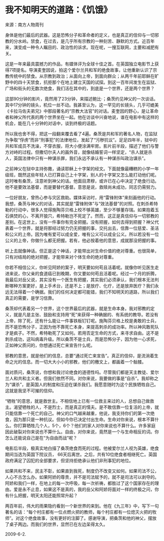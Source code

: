 # 我不知明天的道路：《饥饿》

   来源：南方人物周刊
   
   身体是他们最后的武器。这是恐怖分子和革命者的定义，也是真正的信仰与一切邪教的分水岭。禁食，在过去，是几乎所有宗教的一种刻苦、静默的方式。近百年来，演变成一种令人瞩目的、政治性的诉求。现在呢，一搜互联网，主要和减肥有关。
   
   这是一年来最具震撼力的作品，有媒体评为全球十佳之首。在英国独立电影节上获得7项提名。导演麦奎因说，拍这个爱尔兰共和军的绝食故事，让他重新认识了宗教传统中的禁食。从宗教到政治；从面向上帝，到面向群众；从两千年前耶稣在旷野中的四十天禁食，抗拒那个在地上建立天国的试探。到这一百年间发生在监狱、广场和街头的无数次绝食，我们活在其中的，到底是一个世界，还是两个世界？
   
   这部90分钟的影片，竟然用了23分钟，来描述鲍比·；桑茨约见神父的一次谈话。其中17分钟的镜头，机位一丝不动。我甚至认为，这一罕见的长镜头，几乎可媲美《卡拉马佐夫弟兄》中那段著名的“宗教大法官”的对话。麦奎因的野心，是让革命者和神父所代表的两个世界坐在一起。他在访谈中兴奋地说，谁在电影中有这样的机会，能在几十分钟的对话中，谈到终极的话题。
   
   所以我也舍不得，把这一段翻来覆去看了4遍。桑茨是共和军的著名人物，在监狱为争取“俘虏”而非“刑事犯”的法律地位，发起了“污秽抗议”。足足四年半，狱中的共和军成员不洗澡，不穿衣服，将大小便涂满牢房。影片前半段，描述了他们与警方对峙的过程。但撒切尔夫人的画外音，就像结婚誓词一样坚定，“杀人就是杀人，英国法律中只有一种谋杀罪，我们永远不承认有一种谋杀叫政治谋杀”。

   之前神父在狱中主持弥撒，诵读耶稣上十字架的经文。下面就像最糟糕的小学一年级班，既然这些年轻人已打算自己上十字架，别人的十字架又怎么能打动他们呢。这时唯有桑茨，注意听到神父的话。他面目肃穆，或许已在心中决定了绝食行动。他不是要效法基督，而是要替代基督。意思是说，救赎尚未成功，同志仍需努力。
   
   一位好朋友，曾热心参与灾区救助。媒体采访时，用“雷锋附体”来刻画他的行动。我想，桑茨与神父的对话，其实就是“雷锋附体”与“效法基督”的对照。在刺杀希特勒的行动中，很多人觉得施陶芬贝格上校不够英雄，至少不够董存瑞。如果抱着玉石俱焚的心，不离开狼穴，希特勒岂不死定了。然而，这正是真信仰与一切邪教的差别。在这世上，没有一件事你有完全把握。没有把握，如何去得到把握？神父代表着一个世界，就是将那经过努力仍无把握的事，交托出去，信靠一位慈爱、圣洁和公义的上帝。因为唯有爱可以成全爱，唯有公义可以成全公义。所以若没有一位公义的上帝，你做什么都无把握。若有，他必按着他的意思，成就那没把握的事。
   
   听上去就像神话。但正是这个神话，才能带出对生命价值的绝对尊重。也很简单，只有对结局的绝对把握，才能带来对个体生命的绝对尊重。
   
   你若不相信公义，你听见阿娇的案子，明天要如何苟且活着呢。就像你听见医生走进来说，你父亲的食道癌已到晚期，你又要如何苟且活着呢。经过一个月的折腾，我最后对岳父说，其实没有一个医生有把握，其实我们必须承认，我们根本无法判断哪种方案更好，是上手术台，还是不上；是放疗、化疗，还是放弃医疗？我们永远无法得着一个确据。我们的任何决定都可能错，我们不知明天的道路，所以我们真正的需要，是学习信靠。
   
   桑茨却代表着另一个世界，这个世界最后的武器，就是生命本身。我对邪教的定义，就是凡是主张、鼓励和支持用“死”来获得一种确据的、有系统的教导。若没有上帝，除了死，还有什么能让一件事铁板钉钉呢。施陶芬贝格上校是勇敢的士兵，而不是恐怖分子，正因为他不靠死亡本身，来提高刺杀的成功率。所以神风敢死队才是疯子。不然，希特勒死了又如何。若用否定生命的方式，来寻求自由。这不是刺杀成功，这叫病毒升级。所以桑茨不是士兵，而是恐怖分子，因为他一心求死，正如神父质问的，你想通过死亡来宣告什么呢。
   
   邪教的意思，就是他们的信息，总要“通过死亡来宣告”。真正的信仰，是流淌着生命之光的信息。而一切大大小小的邪教，他们的檄文上，都画着一个骷髅。
   
   面对质问，桑茨说，你想和我讨论绝食的道德性吗。尽管我们都是天主教徒、爱尔兰人和共和主义者。但我们依然不同。对你来说，我要做的事是“自杀”。我却称之为“谋杀”，是英国人的制度和压迫在谋杀我们。我愿意随时为这个民族牺牲自己。这就是我坚不可摧的信仰。
   
   “牺牲”的意思，就是救世主。不相信地上已有一位救主来过的人，总想自己做救主。渴望牺牲的人，不是烈士，而是真正的懦夫。是不敢信靠一位复活的上帝，就只能信靠一个死亡的自己。神父的口气越来越重，他说，我支持你们的第一次绝食，因为那只是一种抗议。但如今你已决定付出生命。生命对你来说，根本不算什么。你打算牺牲几个人，5个，6个？他们的家人对你来说也不算什么。许多家庭因此破裂对你来说也不算什么。自由，对你来说，竟然是一个与生命相反的词。你怎么还能说自己是在“为自由而战”呢？
   
   电影后半段，极真实地白描了桑茨绝食而死的过程。他被爱尔兰人视为英雄，绝食期间当选为英国下院议员， 66天后离世。之后，共有10位绝食者相继死亡。英国政府满足了囚犯的全部要求，但坚持拒绝承认他们非刑事犯的地位。
   
   如果共和不来，民主不彰，如果直到我死，制度仍不改变又如何。如果司法不公，人心不古怎么办。如果阿娇的尊贵，并不是司法赋予的，就不是司法可以剥夺的。阿娇和我们一样，在地上的每一次呼吸，每一次祈祷，都胜过了这个国家存在的理由。爱是永不止息，如果这不是真的，我的岳父和阿娇将面对一样的终极之问，你有什么把握，明天太阳还能照常升起？
   
   两百年前，伟大的雨果隐约看到一个新世界的来到。他在《九三年》中，写下一句著名的话：“每个村庄都有一位点燃火把的教师，每个村庄都有一位熄灭火把的牧师”。对这个绝食故事，没有更好的注脚了。感谢导演，把桑茨和他的神父，摆放了桌子两边。而我们的世界，显然已在左边呆得太久。
   
   2009-6-2.
